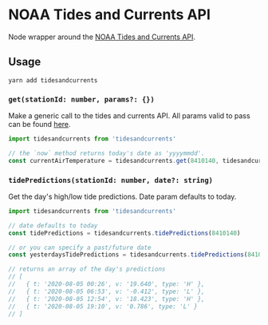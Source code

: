 # NOAA Tides and Currents API

Node wrapper around the [NOAA Tides and Currents API](https://api.tidesandcurrents.noaa.gov/api/prod).

## Usage

```
yarn add tidesandcurrents
```

### `get(stationId: number, params?: {})`

Make a generic call to the tides and currents API. 
All params valid to pass can be found [here](https://api.tidesandcurrents.noaa.gov/api/prod).

```js
import tidesandcurrents from 'tidesandcurrents'

// the `now` method returns today's date as 'yyyymmdd'.
const currentAirTemperature = tidesandcurrents.get(8410140, tidesandcurrents.now)
```

### `tidePredictions(stationId: number, date?: string)`

Get the day's high/low tide predictions. Date param defaults to today.

```js
import tidesandcurrents from 'tidesandcurrents'

// date defaults to today
const tidePredictions = tidesandcurrents.tidePredictions(8410140)

// or you can specify a past/future date
const yesterdaysTidePredictions = tidesandcurrents.tidePredictions(8410140, '20201231')

// returns an array of the day's predictions
// [
//   { t: '2020-08-05 00:26', v: '19.640', type: 'H' },
//   { t: '2020-08-05 06:53', v: '-0.412', type: 'L' },
//   { t: '2020-08-05 12:54', v: '18.423', type: 'H' },
//   { t: '2020-08-05 19:10', v: '0.786', type: 'L' }
// ]
```
